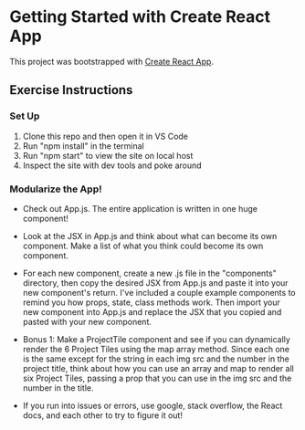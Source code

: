 # Getting Started with Create React App

This project was bootstrapped with [Create React App](https://github.com/facebook/create-react-app).

## Exercise Instructions

### Set Up

1. Clone this repo and then open it in VS Code
2. Run "npm install" in the terminal
3. Run "npm start" to view the site on local host
4. Inspect the site with dev tools and poke around

### Modularize the App!

- Check out App.js. The entire application is written in one huge component!

- Look at the JSX in App.js and think about what can become its own component. Make a list of what you think could become its own component.

- For each new component, create a new .js file in the "components" directory, then copy the desired JSX from App.js and paste it into your new component's return. I've included a couple example components to remind you how props, state, class methods work. Then import your new component into App.js and replace the JSX that you copied and pasted with your new component.

- Bonus 1: Make a ProjectTile component and see if you can dynamically render the 6 Project Tiles using the map array method. Since each one is the same except for the string in each img src and the number in the project title, think about how you can use an array and map to render all six Project Tiles, passing a prop that you can use in the img src and the number in the title.

- If you run into issues or errors, use google, stack overflow, the React docs, and each other to try to figure it out!

